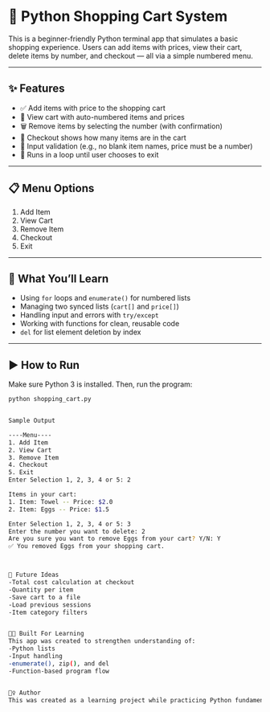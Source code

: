 # 🛒 Python Shopping Cart System

This is a beginner-friendly Python terminal app that simulates a basic shopping experience. Users can add items with prices, view their cart, delete items by number, and checkout — all via a simple numbered menu.

---

## ✨ Features

- ✅ Add items with price to the shopping cart
- 🔢 View cart with auto-numbered items and prices
- 🗑️ Remove items by selecting the number (with confirmation)
- 🧾 Checkout shows how many items are in the cart
- 🧠 Input validation (e.g., no blank item names, price must be a number)
- 🔁 Runs in a loop until user chooses to exit

---

## 📋 Menu Options

1. Add Item
2. View Cart
3. Remove Item
4. Checkout
5. Exit

---

## 🧠 What You’ll Learn

- Using `for` loops and `enumerate()` for numbered lists
- Managing two synced lists (`cart[]` and `price[]`)
- Handling input and errors with `try/except`
- Working with functions for clean, reusable code
- `del` for list element deletion by index

---

## ▶️ How to Run

Make sure Python 3 is installed. Then, run the program:

```bash
python shopping_cart.py


Sample Output

----Menu----
1. Add Item
2. View Cart
3. Remove Item
4. Checkout
5. Exit
Enter Selection 1, 2, 3, 4 or 5: 2

Items in your cart:
1. Item: Towel -- Price: $2.0
2. Item: Eggs -- Price: $1.5

Enter Selection 1, 2, 3, 4 or 5: 3
Enter the number you want to delete: 2
Are you sure you want to remove Eggs from your cart? Y/N: Y
✅ You removed Eggs from your shopping cart.



📌 Future Ideas
-Total cost calculation at checkout
-Quantity per item
-Save cart to a file
-Load previous sessions
-Item category filters


👨‍🎓 Built For Learning
This app was created to strengthen understanding of:
-Python lists
-Input handling
-enumerate(), zip(), and del
-Function-based program flow


🙋‍♀️ Author
This was created as a learning project while practicing Python fundamentals such as loops, lists, and function control. Perfect for anyone just getting started with coding!
